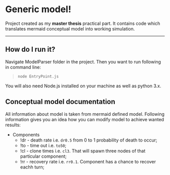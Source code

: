 Generic model!
===================


Project created as my **master thesis** practical part. It contains code which translates mermaid conceptual model into working simulation.

----------

How do I run it?
-------------------
Navigate ModelParser folder in the project. Then you want to run following in command line:
>`node EntryPoint.js`

You will also need Node.js installed on your machine as well as python 3.x.

Conceptual model documentation
-------------

All information about model is taken from mermaid defined model. Following information gives you an idea how you can modify model to achieve wanted results:

- Components
	- !dr - death rate i.e. `dr0.5` from 0 to 1 probability of death to occur;
	- !to - time out i.e. `to50`;
	- !cl - clone times i.e. `cl3`. That will spawn three nodes of that particular component;      
	- !rr - recovery rate i.e. `rr0.1`. Component has a chance to recover eachh turn;        
